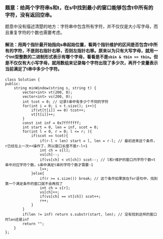 ### 题意：给两个字符串s和t，在s中找到最小的窗口能够包含t中所有的字符，没有返回空串。

题意中没有描述清楚的地方：字符串中包含所有字符，并不仅仅是大小写字母，而且重复字符的个数也需要考虑。

#### 解法：用两个指针最开始指向s串起始位置，看两个指针维护的区间是否包含t中所有的字符，不是则右指针右移，否则左指针右移。原来以为只有大写字母，就用一个int型整数的二进制形式表示有哪个字母，看看是不是`sbin & tbin == tbin`。但是不仅仅有大小写字母，就用数组来记录每个字符出现了多少次，再开个变量表示当前满足了t串中多少个字符。

```
class Solution {
public:
    string minWindow(string s, string t) {
        vector<int> vt(200, 0);
        vector<int> vs(200, 0);
        int tcot = 0; // 记录t串中有多少个不同的字符
        for(int i = 0; i < t.size(); i++){
            if(vt[t[i]] == 0) tcot++;
            vt[t[i]]++;
        }
        const int inf = 0x7fffffff;
        int start = 0, len = inf, scot = 0;
        for(int l = 0, r = 0; l <= r; ){
            if(scot == tcot){
                if(r-l < len) start = l, len = r-l; // 最初进来这个条件，r已经在上一次++操作了，所以窗口长度不是r-l+1
                int ch = s[l];
                vs[ch]--;
                if(vs[ch] < vt[ch]) scot--; // l和r维护的窗口内字符个数<t串中对应字符个数，s串中满足t串的字符个数才需要-1
                l++;
            }else{
                if(r >= s.size()) break; // 这个条件如果放在for语句中，找到第一个满足条件的窗口就不会再找了
                int ch = s[r];
                vs[ch]++;
                if(vs[ch] == vt[ch]) scot++;
                r++;
            }
        }
        if(len != inf) return s.substr(start, len); // 没有找到这样的窗口时len还是inf
        return "";
    }
};
```